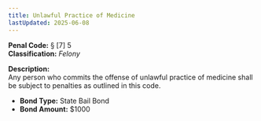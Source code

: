 ```yaml
---
title: Unlawful Practice of Medicine
lastUpdated: 2025-06-08
---
```


**Penal Code:** § [7] 5  
**Classification:** *Felony*

**Description:**  
Any person who commits the offense of unlawful practice of medicine shall be subject to penalties as outlined in this code.

- **Bond Type:** State Bail Bond  
- **Bond Amount:** $1000
